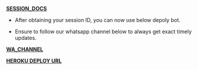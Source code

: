 **[SESSION_DOCS](https://session.apis-nithing.xyz)**

- After obtaining your session ID, you can now use below depoly bot.
  
- Ensure to follow our whatsapp channel below to always get exact timely updates.

**[WA_CHANNEL](https://whatsapp.com/channel/0029Vasu3qP9RZAUkVkvSv32)**

**[HEROKU DEPLOY URL](https://dashboard.heroku.com/new?template=https://github.com/NOTHING-MD420/king-test)**
